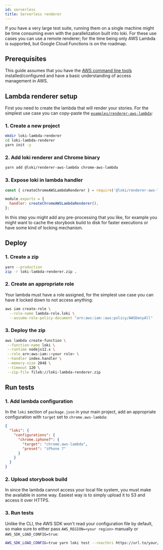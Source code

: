 ```yaml
---
id: serverless
title: Serverless renderer
---
```


If you have a very large test suite, running them on a single machine might be time consuming even with the parallelization built into loki. For these use cases you can use a remote renderer; for the time being only AWS Lambda is supported, but Google Cloud Functions is on the roadmap.

## Prerequisites

This guide assumes that you have the [AWS command line tools](https://docs.aws.amazon.com/cli/latest/userguide/cli-chap-install.html) installed/configured and have a basic understanding of access management in AWS.

## Lambda renderer setup

First you need to create the lambda that will render your stories. For the simplest use case you can copy-paste the [`examples/renderer-aws-lambda`](https://github.com/oblador/loki/tree/master/examples/renderer-aws-lambda):

### 1. Create a new project

```sh
mkdir loki-lambda-renderer
cd loki-lambda-renderer
yarn init -y
```

### 2. Add loki renderer and Chrome binary

```sh
yarn add @loki/renderer-aws-lambda chrome-aws-lambda
```

### 3. Expose loki in lambda handler

```js
const { createChromeAWSLambdaRenderer } = require('@loki/renderer-aws-lambda');

module.exports = {
  handler: createChromeAWSLambdaRenderer(),
};
```

In this step you might add any pre-processing that you like, for example you might want to cache the storybook build to disk for faster executions or have some kind of locking mechanism.

## Deploy

### 1. Create a zip

```sh
yarn --production
zip -r loki-lambda-renderer.zip .
```

### 2. Create an appropriate role

Your lambda must have a role assigned, for the simplest use case you can have it locked down to not access anything:

```sh
aws iam create-role \
  --role-name lambda-role.loki \
  --assume-role-policy-document "arn:aws:iam::aws:policy/AWSDenyAll"
```

### 3. Deploy the zip

```sh
aws lambda create-function \
 --function-name loki \
 --runtime nodejs12.x \
 --role arn:aws:iam::<your role> \
 --handler index.handler \
 --memory-size 2048 \
 --timeout 120 \
 --zip-file fileb://loki-lambda-renderer.zip
```

## Run tests

### 1. Add lambda configuration

In the `loki` section of `package.json` in your main project, add an appropriate configuration with `target` set to `chrome.aws-lambda`:

```json
{
  "loki": {
    "configurations": {
      "chrome.iphone7": {
        "target": "chrome.aws-lambda",
        "preset": "iPhone 7"
      }
    }
  }
}
```

### 2. Upload storybook build

In since the lambda cannot access your local file system, you must make the available in some way. Easiest way is to simply upload it to S3 and access it over HTTPS.

### 3. Run tests

Unlike the CLI, the AWS SDK won't read your configuration file by default, so make sure to either pass `AWS_REGION=<your region>` manually or `AWS_SDK_LOAD_CONFIG=true`:

```sh
AWS_SDK_LOAD_CONFIG=true yarn loki test --reactUri https://url.to/your/storybook-static/
```
